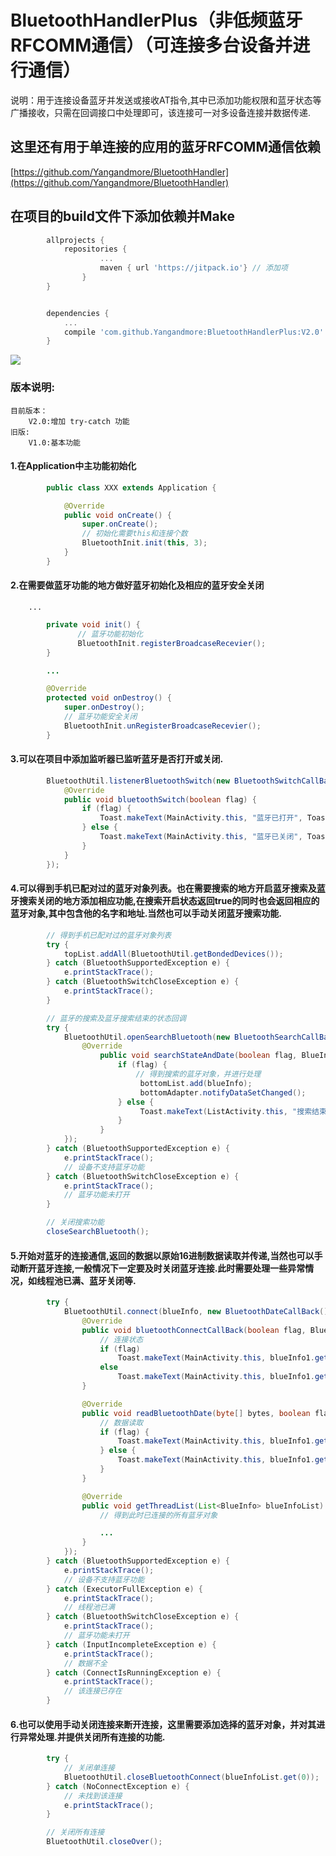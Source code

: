 BluetoothHandlerPlus（非低频蓝牙RFCOMM通信）（可连接多台设备并进行通信）
===================================
说明：用于连接设备蓝牙并发送或接收AT指令,其中已添加功能权限和蓝牙状态等广播接收，只需在回调接口中处理即可，该连接可一对多设备连接并数据传递.


这里还有用于单连接的应用的蓝牙RFCOMM通信依赖
-----------------------------------
[https://github.com/Yangandmore/BluetoothHandler](https://github.com/Yangandmore/BluetoothHandler)


在项目的build文件下添加依赖并Make
-----------------------------------
```groovy
        allprojects {
            repositories {
                    ...
                    maven { url 'https://jitpack.io'} // 添加项
                }
        }


        dependencies {
            ...
            compile 'com.github.Yangandmore:BluetoothHandlerPlus:V2.0' // 添加项
        }
```

[![](https://jitpack.io/v/Yangandmore/BluetoothHandlerPlus.svg)](https://jitpack.io/#Yangandmore/BluetoothHandlerPlus)

### 版本说明:
    目前版本：
        V2.0:增加 try-catch 功能
    旧版:
        V1.0:基本功能



#### 1.在Application中主功能初始化
```Java
        public class XXX extends Application {

            @Override
            public void onCreate() {
                super.onCreate();
                // 初始化需要this和连接个数
                BluetoothInit.init(this, 3);
            }
        }
```

#### 2.在需要做蓝牙功能的地方做好蓝牙初始化及相应的蓝牙安全关闭

        ...
```Java
        private void init() {
               // 蓝牙功能初始化
               BluetoothInit.registerBroadcaseRecevier();
        }

        ...

        @Override
        protected void onDestroy() {
            super.onDestroy();
            // 蓝牙功能安全关闭
            BluetoothInit.unRegisterBroadcaseRecevier();
        }
```

#### 3.可以在项目中添加监听器已监听蓝牙是否打开或关闭.
```Java
        BluetoothUtil.listenerBluetoothSwitch(new BluetoothSwitchCallBack() {
            @Override
            public void bluetoothSwitch(boolean flag) {
                if (flag) {
                    Toast.makeText(MainActivity.this, "蓝牙已打开", Toast.LENGTH_SHORT).show();
                } else {
                    Toast.makeText(MainActivity.this, "蓝牙已关闭", Toast.LENGTH_SHORT).show();
                }
            }
        });
```

#### 4.可以得到手机已配对过的蓝牙对象列表。也在需要搜索的地方开启蓝牙搜索及蓝牙搜索关闭的地方添加相应功能,在搜索开启状态返回true的同时也会返回相应的蓝牙对象,其中包含他的名字和地址.当然也可以手动关闭蓝牙搜索功能.
```Java
        // 得到手机已配对过的蓝牙对象列表
        try {
            topList.addAll(BluetoothUtil.getBondedDevices());
        } catch (BluetoothSupportedException e) {
            e.printStackTrace();
        } catch (BluetoothSwitchCloseException e) {
            e.printStackTrace();
        }
```

```Java
        // 蓝牙的搜索及蓝牙搜索结束的状态回调
        try {
            BluetoothUtil.openSearchBluetooth(new BluetoothSearchCallBack() {
                @Override
                    public void searchStateAndDate(boolean flag, BlueInfo blueInfo) {
                        if (flag) {
                            // 得到搜索的蓝牙对象，并进行处理
                             bottomList.add(blueInfo);
                             bottomAdapter.notifyDataSetChanged();
                        } else {
                             Toast.makeText(ListActivity.this, "搜索结束", Toast.LENGTH_SHORT).show();
                        }
                    }
            });
        } catch (BluetoothSupportedException e) {
            e.printStackTrace();
            // 设备不支持蓝牙功能
        } catch (BluetoothSwitchCloseException e) {
            e.printStackTrace();
            // 蓝牙功能未打开
        }
```

```Java
        // 关闭搜索功能
        closeSearchBluetooth();
```

#### 5.开始对蓝牙的连接通信,返回的数据以原始16进制数据读取并传递,当然也可以手动断开蓝牙连接,一般情况下一定要及时关闭蓝牙连接.此时需要处理一些异常情况，如线程池已满、蓝牙关闭等.
```Java
        try {
            BluetoothUtil.connect(blueInfo, new BluetoothDateCallBack() {
                @Override
                public void bluetoothConnectCallBack(boolean flag, BlueInfo blueInfo1) {
                    // 连接状态
                    if (flag)
                        Toast.makeText(MainActivity.this, blueInfo1.getAddress() + "连接成功", Toast.LENGTH_LONG).show();
                    else
                        Toast.makeText(MainActivity.this, blueInfo1.getAddress() + "连接失败", Toast.LENGTH_LONG).show();
                }

                @Override
                public void readBluetoothDate(byte[] bytes, boolean flag, BlueInfo blueInfo1) {
                    // 数据读取
                    if (flag) {
                        Toast.makeText(MainActivity.this, blueInfo1.getAddress() + "数据读取", Toast.LENGTH_LONG).show();
                    } else {
                        Toast.makeText(MainActivity.this, blueInfo1.getAddress() + "连接断开", Toast.LENGTH_LONG).show();
                    }
                }

                @Override
                public void getThreadList(List<BlueInfo> blueInfoList) {
                    // 得到此时已连接的所有蓝牙对象

                    ...
                }
            });
        } catch (BluetoothSupportedException e) {
            e.printStackTrace();
            // 设备不支持蓝牙功能
        } catch (ExecutorFullException e) {
            e.printStackTrace();
            // 线程池已满
        } catch (BluetoothSwitchCloseException e) {
            e.printStackTrace();
            // 蓝牙功能未打开
        } catch (InputIncompleteException e) {
            e.printStackTrace();
            // 数据不全
        } catch (ConnectIsRunningException e) {
            e.printStackTrace();
            // 该连接已存在
        }
```

#### 6.也可以使用手动关闭连接来断开连接，这里需要添加选择的蓝牙对象，并对其进行异常处理.并提供关闭所有连接的功能.
```Java
        try {
            // 关闭单连接
            BluetoothUtil.closeBluetoothConnect(blueInfoList.get(0));
        } catch (NoConnectException e) {
            // 未找到该连接
            e.printStackTrace();
        }
```

```Java
        // 关闭所有连接
        BluetoothUtil.closeOver();
```